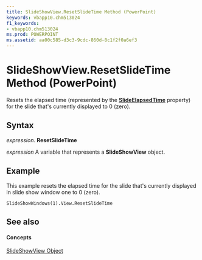 ```yaml
---
title: SlideShowView.ResetSlideTime Method (PowerPoint)
keywords: vbapp10.chm513024
f1_keywords:
- vbapp10.chm513024
ms.prod: POWERPOINT
ms.assetid: aa00c585-d3c3-9cdc-860d-8c1f2f0a6ef3
---
```



# SlideShowView.ResetSlideTime Method (PowerPoint)

Resets the elapsed time (represented by the  **[SlideElapsedTime](slideshowview-slideelapsedtime-property-powerpoint.md)** property) for the slide that's currently displayed to 0 (zero).


## Syntax

 _expression_. **ResetSlideTime**

 _expression_ A variable that represents a **SlideShowView** object.


## Example

This example resets the elapsed time for the slide that's currently displayed in slide show window one to 0 (zero).


```
SlideShowWindows(1).View.ResetSlideTime
```


## See also


#### Concepts


[SlideShowView Object](slideshowview-object-powerpoint.md)

